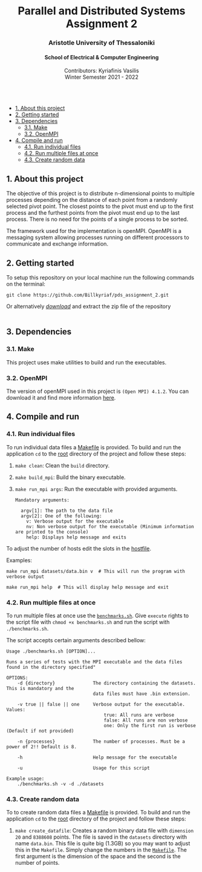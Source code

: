<div id="top"></div>

<br />
<div align="center">
  <h1 align="center">Parallel and Distributed Systems Assignment 2</h1>
  <h3 align="center">Aristotle University of Thessaloniki</h3>
  <h4 align="center">School of Electrical & Computer Engineering</h4>
  <p align="center">
    Contributors: Kyriafinis Vasilis
    <br />
    Winter Semester 2021 - 2022
    <br />
    <br />
    <br />
    <br />
  </p>
</div>

- [1. About this project](#1-about-this-project)
- [2. Getting started](#2-getting-started)
- [3. Dependencies](#3-dependencies)
  - [3.1. Make](#31-make)
  - [3.2. OpenMPI](#32-openmpi)
- [4. Compile and run](#4-compile-and-run)
  - [4.1. Run individual files](#41-run-individual-files)
  - [4.2. Run multiple files at once](#42-run-multiple-files-at-once)
  - [4.3. Create random data](#43-create-random-data)

## 1. About this project

The objective of this project is to distribute n-dimensional points to multiple processes depending on the distance of each point from a randomly selected pivot point. The closest points to the pivot must end up to the first process and the furthest points from the pivot must end up to the last process. There is no need for the points of a single process to be sorted. 

The framework used for the implementation is openMPI. OpenMPI is a messaging system allowing processes running on different processors to communicate and exchange information.


## 2. Getting started

To setup this repository on your local machine run the following commands on the terminal:

```console
git clone https://github.com/Billkyriaf/pds_assignment_2.git
```

Or alternatively [*download*](https://github.com/Billkyriaf/pds_assignment_2/archive/refs/heads/main.zip) and extract the zip file of the repository
<br/>
<br/>

## 3. Dependencies
### 3.1. Make

This project uses make utilities to build and run the executables.

### 3.2. OpenMPI

The version of openMPI used in this project is `(Open MPI) 4.1.2`. You can download it and find more information [here](https://www.open-mpi.org/software/ompi/v4.1/).

## 4. Compile and run

### 4.1. Run individual files

To run individual data files a [Makefile](mpi_distance_sort/Makefile) is provided. To build and run the application `cd` to the [root](mpi_distance_sort) directory of the project and follow these steps:

1. `make clean`: Clean the `build` directory.
2. `make build_mpi`: Build the binary executable.
3. `make run_mpi args`: Run the executable with provided arguments.
      
      ```
      Mandatory arguments:

        argv[1]: The path to the data file
        argv[2]: One of the following:
          v: Verbose output for the executable
          nv: Non verbose output for the executable (Minimum information are printed to the console)  
          help: Displays help message and exits
      ```
To adjust the number of hosts edit the slots in the [hostfile](mpi_distance_sort/hostfile).

Examples:
      
`make run_mpi datasets/data.bin v  # This will run the program with verbose output`

`make run_mpi help  # This will display help message and exit`
      
 
### 4.2. Run multiple files at once

To run multiple files at once use the [`benchmarks.sh`](mpi_distance_sort/benchmarks.sh). Give `execute` rights to the script file with `chmod +x benchmarks.sh` and run the script with `./benchmarks.sh`.

The script accepts certain arguments described bellow:

```
Usage ./benchmarks.sh [OPTION]...

Runs a series of tests with the MPI executable and the data files found in the directory specified"
    
OPTIONS:
    -d {directory}              The directory containing the datasets. This is mandatory and the
                                data files must have .bin extension.

    -v true || false || one     Verbose output for the executable. Values:
                                    true: All runs are verbose 
                                    false: All runs are non verbose
                                    one: Only the first run is verbose (Default if not provided)

    -n {processes}              The number of processes. Must be a power of 2!! Default is 8.

    -h                          Help message for the executable

    -u                          Usage for this script

Example usage:
    ./benchmarks.sh -v -d ./datasets

```

### 4.3. Create random data

To to create random data files a [Makefile](mpi_distance_sort/Makefile) is provided. To build and run the application `cd` to the [root](mpi_distance_sort) directory of the project and follow these steps:

1. `make create_datafile`: Creates a random binary data file with `dimension` `20` and `8388608` points. The file is saved in the `datasets` directory with name `data.bin`. This file is quite big (1.3GB) so you may want to adjust this in the `Makefile`. Simply change the numbers in the [`Makefile`](mpi_distance_sort/Makefile#L76). The first argument is the dimension of the space and the second is the number of points.
